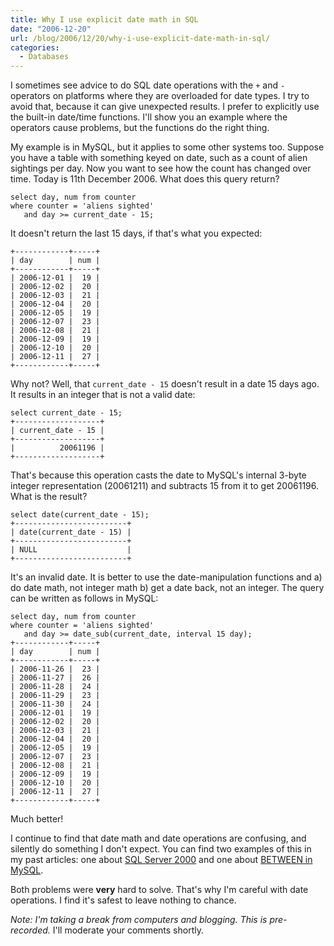 ```yaml
---
title: Why I use explicit date math in SQL
date: "2006-12-20"
url: /blog/2006/12/20/why-i-use-explicit-date-math-in-sql/
categories:
  - Databases
---
```

I sometimes see advice to do SQL date operations with the `+` and `-` operators on platforms where they are overloaded for date types. I try to avoid that, because it can give unexpected results. I prefer to explicitly use the built-in date/time functions. I'll show you an example where the operators cause problems, but the functions do the right thing.

My example is in MySQL, but it applies to some other systems too. Suppose you have a table with something keyed on date, such as a count of alien sightings per day. Now you want to see how the count has changed over time. Today is 11th December 2006. What does this query return?

```
select day, num from counter
where counter = 'aliens sighted'
   and day >= current_date - 15;
```

It doesn't return the last 15 days, if that's what you expected:

```
+------------+-----+
| day        | num |
+------------+-----+
| 2006-12-01 |  19 | 
| 2006-12-02 |  20 | 
| 2006-12-03 |  21 | 
| 2006-12-04 |  20 | 
| 2006-12-05 |  19 | 
| 2006-12-07 |  23 | 
| 2006-12-08 |  21 | 
| 2006-12-09 |  19 | 
| 2006-12-10 |  20 | 
| 2006-12-11 |  27 | 
+------------+-----+
```

Why not? Well, that `current_date - 15` doesn't result in a date 15 days ago. It results in an integer that is not a valid date:

```
select current_date - 15;
+-------------------+
| current_date - 15 |
+-------------------+
|          20061196 | 
+-------------------+
```

That's because this operation casts the date to MySQL's internal 3-byte integer representation (20061211) and subtracts 15 from it to get 20061196. What is the result?

```
select date(current_date - 15);
+-------------------------+
| date(current_date - 15) |
+-------------------------+
| NULL                    | 
+-------------------------+
```

It's an invalid date. It is better to use the date-manipulation functions and a) do date math, not integer math b) get a date back, not an integer. The query can be written as follows in MySQL:

```
select day, num from counter
where counter = 'aliens sighted'
   and day >= date_sub(current_date, interval 15 day);
+------------+-----+
| day        | num |
+------------+-----+
| 2006-11-26 |  23 | 
| 2006-11-27 |  26 | 
| 2006-11-28 |  24 | 
| 2006-11-29 |  23 | 
| 2006-11-30 |  24 | 
| 2006-12-01 |  19 | 
| 2006-12-02 |  20 | 
| 2006-12-03 |  21 | 
| 2006-12-04 |  20 | 
| 2006-12-05 |  19 | 
| 2006-12-07 |  23 | 
| 2006-12-08 |  21 | 
| 2006-12-09 |  19 | 
| 2006-12-10 |  20 | 
| 2006-12-11 |  27 | 
+------------+-----+
```

Much better!

I continue to find that date math and date operations are confusing, and silently do something I don't expect. You can find two examples of this in my past articles: one about [SQL Server 2000](/blog/2005/12/04/sql-server-2000-date-and-time-puzzler/) and one about [BETWEEN in MySQL](/blog/2006/09/12/type-conversion-semantics-of-mysqls-between-operator/).

Both problems were **very** hard to solve. That's why I'm careful with date operations. I find it's safest to leave nothing to chance.

*Note: I'm taking a break from computers and blogging. This is pre-recorded.* I'll moderate your comments shortly.


